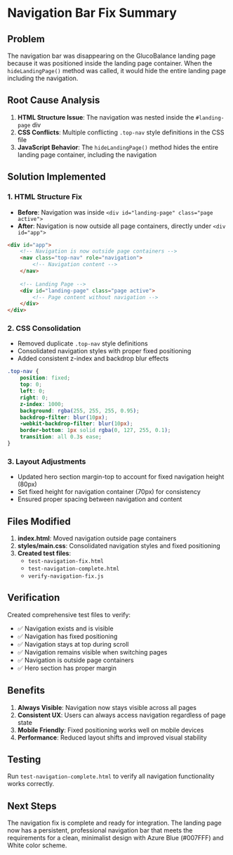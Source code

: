 # Navigation Bar Fix Summary

## Problem
The navigation bar was disappearing on the GlucoBalance landing page because it was positioned inside the landing page container. When the `hideLandingPage()` method was called, it would hide the entire landing page including the navigation.

## Root Cause Analysis
1. **HTML Structure Issue**: The navigation was nested inside the `#landing-page` div
2. **CSS Conflicts**: Multiple conflicting `.top-nav` style definitions in the CSS file
3. **JavaScript Behavior**: The `hideLandingPage()` method hides the entire landing page container, including the navigation

## Solution Implemented

### 1. HTML Structure Fix
- **Before**: Navigation was inside `<div id="landing-page" class="page active">`
- **After**: Navigation is now outside all page containers, directly under `<div id="app">`

```html
<div id="app">
    <!-- Navigation is now outside page containers -->
    <nav class="top-nav" role="navigation">
        <!-- Navigation content -->
    </nav>
    
    <!-- Landing Page -->
    <div id="landing-page" class="page active">
        <!-- Page content without navigation -->
    </div>
</div>
```

### 2. CSS Consolidation
- Removed duplicate `.top-nav` style definitions
- Consolidated navigation styles with proper fixed positioning
- Added consistent z-index and backdrop blur effects

```css
.top-nav {
    position: fixed;
    top: 0;
    left: 0;
    right: 0;
    z-index: 1000;
    background: rgba(255, 255, 255, 0.95);
    backdrop-filter: blur(10px);
    -webkit-backdrop-filter: blur(10px);
    border-bottom: 1px solid rgba(0, 127, 255, 0.1);
    transition: all 0.3s ease;
}
```

### 3. Layout Adjustments
- Updated hero section margin-top to account for fixed navigation height (80px)
- Set fixed height for navigation container (70px) for consistency
- Ensured proper spacing between navigation and content

## Files Modified
1. **index.html**: Moved navigation outside page containers
2. **styles/main.css**: Consolidated navigation styles and fixed positioning
3. **Created test files**: 
   - `test-navigation-fix.html`
   - `test-navigation-complete.html`
   - `verify-navigation-fix.js`

## Verification
Created comprehensive test files to verify:
- ✅ Navigation exists and is visible
- ✅ Navigation has fixed positioning
- ✅ Navigation stays at top during scroll
- ✅ Navigation remains visible when switching pages
- ✅ Navigation is outside page containers
- ✅ Hero section has proper margin

## Benefits
1. **Always Visible**: Navigation now stays visible across all pages
2. **Consistent UX**: Users can always access navigation regardless of page state
3. **Mobile Friendly**: Fixed positioning works well on mobile devices
4. **Performance**: Reduced layout shifts and improved visual stability

## Testing
Run `test-navigation-complete.html` to verify all navigation functionality works correctly.

## Next Steps
The navigation fix is complete and ready for integration. The landing page now has a persistent, professional navigation bar that meets the requirements for a clean, minimalist design with Azure Blue (#007FFF) and White color scheme.